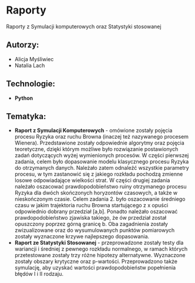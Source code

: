 # Raporty
Raporty z Symulacji komputerowych oraz Statystyki stosowanej
## Autorzy:
* Alicja Myśliwiec
* Natalia Lach
## Technologie:
* **Python**
## Tematyka:
* **Raport z Symulacji Komputerowych** - omówione zostały pojęcia procesu Ryzyka oraz ruchu Browna (inaczej też nazywanego procesem Wienera). Przedstawione zostały 
odpowiednie algorytmy oraz pojęcia teoretyczne, dzięki którym możliwe było rozwiązanie postawionych zadań dotyczących wyżej wymienionych procesów. W części pierwszej 
zadania, celem było dopasowanie modelu klasycznego procesu Ryzyka do otrzymanych danych. Należało zatem odnaleźć wszystkie parametry procesu, w tym zastanowić się z
jakiego rozkładu pochodzą zmienne losowe odpowiadające wielkości strat. W części drugiej zadania należało oszacować prawdopodobieństwo ruiny otrzymanego procesu
Ryzyka dla dwóch skończonych horyzontów czasowych, a także w nieskończonym czasie. Celem zadania 2. było oszacowanie średniego czasu w jakim trajektoria ruchu Browna 
startującego z x opuści odpowiednio dobrany przedział [a,b]. Ponadto należało oszacować prawdopodobieństwo zjawiska takiego, że ów przedział został opuszczony poprzez 
górną granicę b. Oba zagadnienia zostały zwizualizowane oraz do wysumulowanych punktów pomiarowych zostały wyznaczone krzywe najlepszego dopasowania.
* **Raport ze Statystyki Stosowanej** - przeprowadzone zostały testy dla wariancji i średniej z pewnego rozkładu normalnego, w ramach których przetestowane zostały trzy 
różne hipotezy alternatywne. Wyznaczone zostały obszary krytyczne oraz p-wartości. Przeprowadzono także symulację, aby uzyskać wartości prawdopodobieństw popełnienia 
błędów I i II rodzaju.

